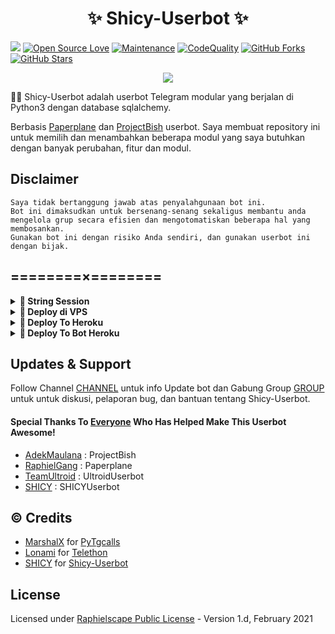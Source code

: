 <h1 align="center">✨  Shicy-Userbot ✨</h1>

<a href="https://github.com/sip-userbot/Shicy-Userbot/commits"> <img src="https://img.shields.io/github/last-commit/sip-userbot/Shicy-Userbot?color=red&logo=github&logoColor=blue&style=for-the-badge" /></a>
[![Open Source Love](https://badges.frapsoft.com/os/v2/open-source.png?v=103)](https://github.com/sip-userbot/Shicy-Userbot)
[![Maintenance](https://img.shields.io/badge/Maintained%3F-Yes-blue)](https://GitHub.com/sip-userbot/Shicy-Userbot/graphs/commit-activity)
[![CodeQuality](https://img.shields.io/codacy/grade/a723cb464d5a4d25be3152b5d71de82d?color=blue&logo=codacy)](https://app.codacy.com/gh/sip-userbot/Shicy-Userbot/dashboard)
[![GitHub Forks](https://img.shields.io/github/forks/sip-userbot/Shicy-Userbot?&logo=github)](https://github.com/sip-userbot/Shicy-Userbot/fork)
[![GitHub Stars](https://img.shields.io/github/stars/sip-userbot/Shicy-Userbot?&logo=github)](https://github.com/sip-userbot/Shicy-Userbot/stargazers)


<p align="center">
  <img src="https://telegra.ph/file/55d4f8d54263f20fbcb31.jpg">
</p>

👩‍💻 Shicy-Userbot adalah userbot Telegram modular yang berjalan di Python3 dengan database sqlalchemy.

Berbasis [Paperplane](https://github.com/RaphielGang/Telegram-UserBot) dan [ProjectBish](https://github.com/adekmaulana/ProjectBish) userbot.
Saya membuat repository ini untuk memilih dan menambahkan beberapa modul yang saya butuhkan dengan banyak perubahan, fitur dan modul.

## Disclaimer

```
Saya tidak bertanggung jawab atas penyalahgunaan bot ini.
Bot ini dimaksudkan untuk bersenang-senang sekaligus membantu anda
mengelola grup secara efisien dan mengotomatiskan beberapa hal yang membosankan.
Gunakan bot ini dengan risiko Anda sendiri, dan gunakan userbot ini dengan bijak.
```

## ========×========

<details>
<summary><b>🔗 String Session</b></summary>
<br>
    
> Anda memerlukan API_ID & API_HASH untuk menghasilkan sesi telethon. ambil APP ID dan API Hash di my.telegram.org
<h4> Generate Session via Repl: </h4>    
<p><a href="https://repl.it/sip-userbot/ShicyString?lite=1&outputonly=1"><img src="https://img.shields.io/badge/Generate%20On%20Repl-blueviolet?style=for-the-badge&logo=appveyor" width="200""/></a></p>
<h4> Generate Session via Telegram StringGen Bot: </h4>    
<p><a href="https://t.me/ShicyStringRobot"><img src="https://img.shields.io/badge/TG%20String%20Gen%20Bot-blueviolet?style=for-the-badge&logo=appveyor" width="200""/></a></p>
    
</details>

<details>
<summary><b>🔗 Deploy di VPS</b></summary>
<br>

### Tutorial Deploy di VPS


 • `git clone https://github.com/sip-userbot/Shicy-Userbot`

 • `cd Shicy-Userbot`

 • `pip3 install -U -r requirements.txt`

 • `mv sample_config.env config.env`

 • `nano config.env`
  - isi vars
  - Jika sudah 
  - ketik ctrl + S
  - ctrl + X

 • `screen -S Shicy-Userbot`

 • `bash start`

</details>

<details>
<summary><b>🔗 Deploy To Heroku</b></summary>
<br>

<p><a href="https://heroku.com/deploy?template=https://github.com/sip-userbot/DeployShicy"><img src="https://img.shields.io/badge/BUAT DI-HEROKU-aqua?style=plastic&logo=heroku&logoColor=gold"width="300" /></a></p>

</details>

<details>
<summary><b>🔗 Deploy To Bot Heroku</b></summary>
<br>

<p><a href="https://telegram.dog/XTZ_HerokuBot?start=c2lwLVVzZXJib3QvU2hpY3ktVXNlcmJvdCBTaGljeS1Vc2VyYm90IA=="><img src="https://img.shields.io/badge/BUAT DI -BOT HEROKU-aqua?style=plastic&logo=heroku&logoColor=gold"width="300" height="45" /></a></p>

</details>

## Updates & Support

Follow Channel [CHANNEL](https://t.me/ShicyxC0d) untuk info Update bot dan Gabung Group [GROUP](https://t.me/ShicyyXCode) untuk untuk diskusi, pelaporan bug, dan bantuan tentang Shicy-Userbot.

#### Special Thanks To [Everyone](https://github.com/mrismanaziz/Man-Userbot/graphs/contributors) Who Has Helped Make This Userbot Awesome!
-  [AdekMaulana](https://github.com/adekmaulana) : ProjectBish
-  [RaphielGang](https://github.com/RaphielGang) : Paperplane
-  [TeamUltroid](https://github.com/TeamUltroid/Ultroid) :  UltroidUserbot
-  [SHICY](https://github.com/sip-userbot/Shicy-Userbot) :  SHICYUserbot

## © Credits
-  [MarshalX](https://github.com/MarshalX) for [PyTgcalls](https://github.com/MarshalX/tgcalls)
-  [Lonami](https://github.com/LonamiWebs/) for [Telethon](https://github.com/LonamiWebs/Telethon)
-  [SHICY](https://github.com/sip-userbot) for [Shicy-Userbot](https://github.com/sip-userbot/Shicy-Userbot)

## License
Licensed under [Raphielscape Public License](https://github.com/sip-userbot/Shicy-Userbot/blob/Shicy-Userbot/LICENSE) - Version 1.d, February 2021


